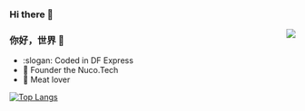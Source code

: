 ### Hi there 👋
<img align="right" src="https://github-readme-stats.vercel.app/api?username=ZenithNUC&show_icons=true&icon_color=CE1D2D&text_color=718096&bg_color=ffffff&hide_title=true" />

### 你好，世界 👋

- :slogan: Coded in DF Express
- :ram: Founder the Nuco.Tech
- :meat_on_bone: Meat lover

[![Top Langs](https://github-readme-stats.vercel.app/api/top-langs/?username=ZenithNUC&layout=compact)](https://github.com/ZenithNUC/github-readme-stats)
<!--
**ZenithNUC/ZenithNUC** is a ✨ _special_ ✨ repository because its `README.md` (this file) appears on your GitHub profile.

Here are some ideas to get you started:

- 🔭 I’m currently working on ...
- 🌱 I’m currently learning ...
- 👯 I’m looking to collaborate on ...
- 🤔 I’m looking for help with ...
- 💬 Ask me about ...
- 📫 How to reach me: ...
- 😄 Pronouns: ...
- ⚡ Fun fact: ...
-->
